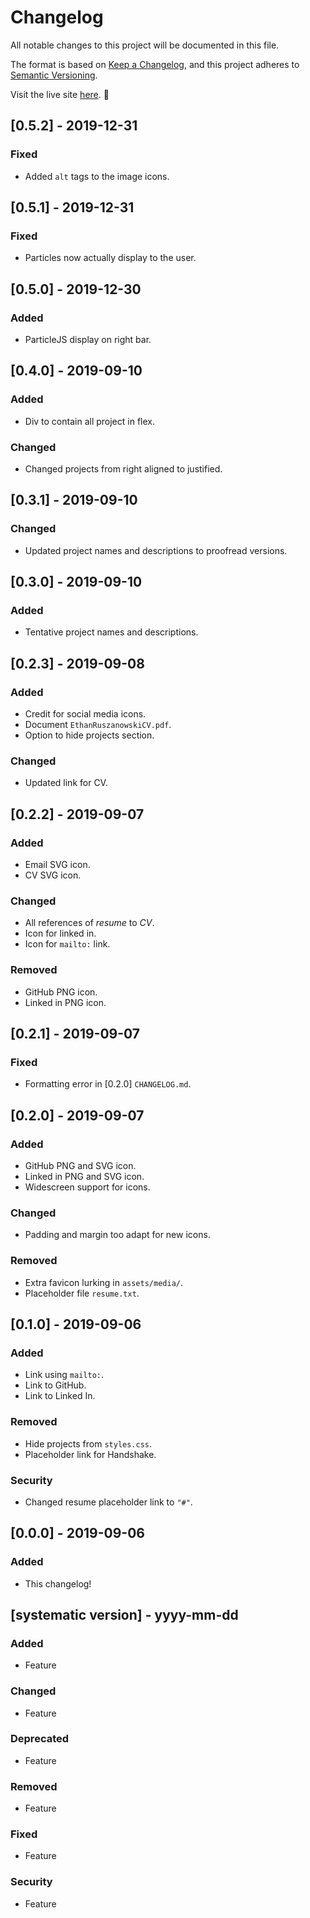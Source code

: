 # Changelog
All notable changes to this project will be documented in this file.

The format is based on [Keep a Changelog](https://keepachangelog.com/en/1.0.0/),
and this project adheres to [Semantic Versioning](https://semver.org/spec/v2.0.0.html).

Visit the live site [here](rusz.dev). :purple_heart:
## [0.5.2] - 2019-12-31
### Fixed
- Added `alt` tags to the image icons.

## [0.5.1] - 2019-12-31
### Fixed
- Particles now actually display to the user.

## [0.5.0] - 2019-12-30
### Added
- ParticleJS display on right bar.

## [0.4.0] - 2019-09-10
### Added
- Div to contain all project in flex.

### Changed
- Changed projects from right aligned to justified.

## [0.3.1] - 2019-09-10
### Changed
- Updated project names and descriptions to proofread versions.

## [0.3.0] - 2019-09-10
### Added
- Tentative project names and descriptions.

## [0.2.3] - 2019-09-08
### Added
- Credit for social media icons.
- Document `EthanRuszanowskiCV.pdf`.
- Option to hide projects section.

### Changed
- Updated link for CV.

## [0.2.2] - 2019-09-07
### Added
- Email SVG icon.
- CV SVG icon.

### Changed
- All references of _resume_ to _CV_.
- Icon for linked in.
- Icon for `mailto:` link.

### Removed
- GitHub PNG icon.
- Linked in PNG icon.


## [0.2.1] - 2019-09-07
### Fixed
- Formatting error in [0.2.0] `CHANGELOG.md`.

## [0.2.0] - 2019-09-07
### Added
- GitHub PNG and SVG icon.
- Linked in PNG and SVG icon.
- Widescreen support for icons.

### Changed
- Padding and margin too adapt for new icons.

### Removed
- Extra favicon lurking in `assets/media/`.
- Placeholder file `resume.txt`.

## [0.1.0] - 2019-09-06
### Added
- Link using `mailto:`.
- Link to GitHub.
- Link to Linked In.

### Removed
- Hide projects from `styles.css`.
- Placeholder link for Handshake.

### Security
- Changed resume placeholder link to `"#"`.

## [0.0.0] - 2019-09-06
### Added
- This changelog!

## [systematic version] - yyyy-mm-dd
### Added
- Feature

### Changed
- Feature

### Deprecated
- Feature

### Removed
- Feature

### Fixed
- Feature

### Security
- Feature
